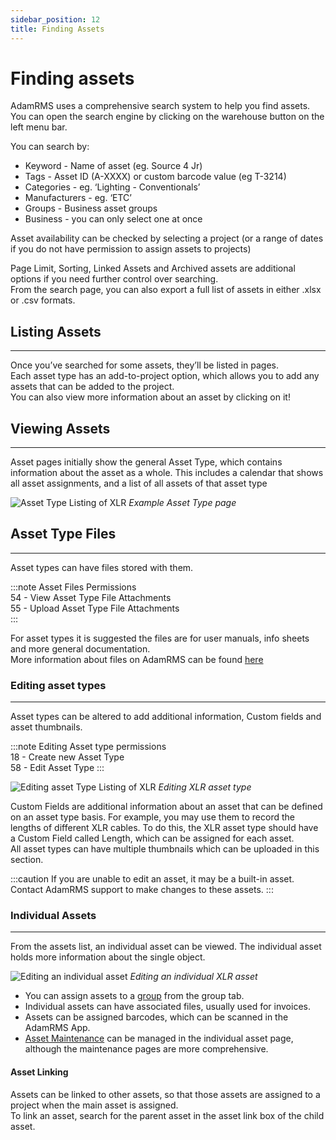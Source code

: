 ```yaml
---
sidebar_position: 12
title: Finding Assets
---
```


# Finding assets

AdamRMS uses a comprehensive search system to help you find assets. You can open the search engine by clicking on the warehouse button on the left menu bar.

You can search by:
- Keyword - Name of asset (eg. Source 4 Jr)
- Tags - Asset ID (A-XXXX) or custom barcode value (eg T-3214)
- Categories - eg. ‘Lighting - Conventionals’
- Manufacturers - eg. ‘ETC’
- Groups - Business asset groups
- Business - you can only select one at once

Asset availability can be checked by selecting a project (or a range of dates if you do not have permission to assign assets to projects)

Page Limit, Sorting, Linked Assets and Archived assets are additional options if you need further control over searching.  
From the search page, you can also export a full list of assets in either .xlsx or .csv formats.

## Listing Assets
---

Once you’ve searched for some assets, they’ll be listed in pages.  
Each asset type has an add-to-project option, which allows you to add any assets that can be added to the project.  
You can also view more information about an asset by clicking on it!  

## Viewing Assets
---
Asset pages initially show the general Asset Type, which contains information about the asset as a whole. This includes a calendar that shows all asset assignments, and a list of all assets of that asset type

![Asset Type Listing of XLR](/img/tutorial/assets/assets-xlr-listing.png "XLR asset type in Demo Hire services")
*Example Asset Type page*

## Asset Type Files
---
Asset types can have files stored with them.

:::note Asset Files Permissions  
54 - View Asset Type File Attachments  
55 - Upload Asset Type File Attachments  
:::  

For asset types it is suggested the files are for user manuals, info sheets and more general documentation.   
More information about files on AdamRMS can be found [here](./../../contributor/hosting/self-hosting/intro#file-storage)

### Editing asset types
---
Asset types can be altered to add additional information, Custom fields and asset thumbnails.

:::note Editing Asset type permissions  
18 - Create new Asset Type  
58 - Edit Asset Type
::: 

![Editing asset Type Listing of XLR](/img/tutorial/assets/assets-xlr-edit.png "Editing XLR asset type in Demo Hire services") 
*Editing XLR asset type* 

Custom Fields are additional information about an asset that can be defined on an asset type basis. For example, you may use them to record the lengths of different XLR cables. To do this, the XLR asset type should have a Custom Field called Length, which can be assigned for each asset.  
All asset types can have multiple thumbnails which can be uploaded in this section.  

:::caution
If you are unable to edit an asset, it may be a built-in asset. Contact AdamRMS support to make changes to these assets.
:::

### Individual Assets
---
From the assets list, an individual asset can be viewed. The individual asset holds more information about the single object.

![Editing an individual asset](/img/tutorial/assets/assets-xlr-listing-individual.png "Editing an individual XLR asset in Demo Hire services")
*Editing an individual XLR asset*

- You can assign assets to a [group](./asset-groups) from the group tab.  
- Individual assets can have associated files, usually used for invoices.  
- Assets can be assigned barcodes, which can be scanned in the AdamRMS App.  
- [Asset Maintenance](./maintenance) can be managed in the individual asset page, although the maintenance pages are more comprehensive.

#### Asset Linking
Assets can be linked to other assets, so that those assets are assigned to a project when the main asset is assigned.  
To link an asset, search for the parent asset in the asset link box of the child asset.